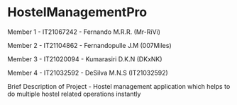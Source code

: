 # HostelManagementPro

Member 1 - IT21067242 - Fernando M.R.R. (Mr-RiVi)

Member 2 - IT21104862 - Fernandopulle J.M (007Miles)

Member 3 - IT21020094 - Kumarasiri D.K.N (DKxNK)

Member 4 - IT21032592 - DeSilva M.N.S (IT21032592)

Brief Description of Project - Hostel management application which helps to do multiple hostel related operations instantly
